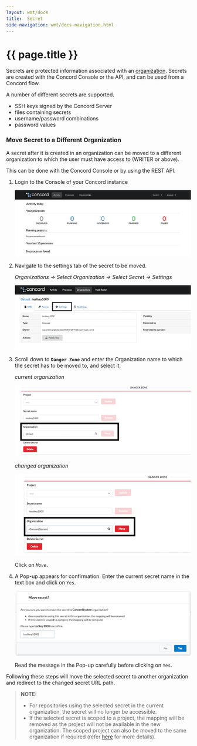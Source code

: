 ```yaml
---
layout: wmt/docs
title:  Secret
side-navigation: wmt/docs-navigation.html
---
```


# {{ page.title }}

Secrets are protected information associated with an
[organization](./organization.html). Secrets are created with the Concord
Console or the API, and can be used from a Concord flow.

A number of different secrets are supported.

- SSH keys signed by the Concord Server
- files containing secrets
- username/password combinations
- password values

### Move Secret to a Different Organization

A secret after it is created in an organization can be moved to a different
organization to which the user must have access to (WRITER or above).

This can be done with the Concord Console or by using the REST API.

1. Login to the Console of your Concord instance

    ![Homepage](/assets/img/screenshots/initial-view.png)

2. Navigate to the settings tab of the secret to be moved.

    _Organizations -> Select Organization -> Select Secret -> Settings_

    ![SecretSettings](/assets/img/screenshots/secret-view.png)

3. Scroll down to **`Danger Zone`** and enter the Organization name to which
   the secret has to be moved to, and select it.

    _current organization_

    ![DangerZoneInitial](/assets/img/screenshots/secret-danger-zone-initial.png)

    _changed organization_

    ![DangerZoneChangedOrg](/assets/img/screenshots/secret-danger-zone-org-change.png)

    Click on *`Move`*.

4. A Pop-up appears for confirmation. Enter the current secret name in the text
   box and click on `Yes`.

    ![OrgChangePopUp](/assets/img/screenshots/move-secret-popup.png)

   Read the message in the Pop-up carefully before clicking on `Yes`.

Following these steps will move the selected secret to another organization and
redirect to the changed secret URL path.

> **NOTE:**
> * For repositories using the selected secret in the current organization,
> the secret will no longer be accessible.
> * If the selected secret is scoped to a project, the mapping will be removed
> as the project will not be available in the new organization. The scoped
> project can also be moved to the same organization if required
> (refer [here](./project.html#move-project-to-a-different-organization) for
> more details).

